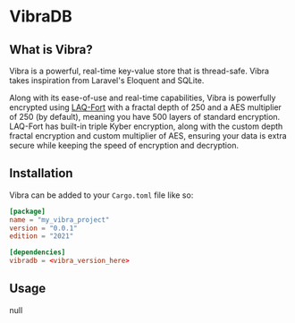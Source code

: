 # VibraDB
## What is Vibra?
Vibra is a powerful, real-time key-value store that is thread-safe. Vibra takes inspiration from Laravel's Eloquent and SQLite.

Along with its ease-of-use and real-time capabilities, Vibra is powerfully encrypted using [LAQ-Fort](https://github.com/zanderlewis/laq-fort) with a fractal depth of 250 and a AES multiplier of 250 (by default), meaning you have 500 layers of standard encryption. LAQ-Fort has built-in triple Kyber encryption, along with the custom depth fractal encryption and custom multiplier of AES, ensuring your data is extra secure while keeping the speed of encryption and decryption.

## Installation
Vibra can be added to your `Cargo.toml` file like so:
```toml
[package]
name = "my_vibra_project"
version = "0.0.1"
edition = "2021"

[dependencies]
vibradb = <vibra_version_here>
```

## Usage
null
